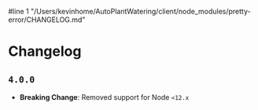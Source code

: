 #line 1 "/Users/kevinhome/AutoPlantWatering/client/node_modules/pretty-error/CHANGELOG.md"
# Changelog

## `4.0.0`

* **Breaking Change**: Removed support for Node `<12.x`